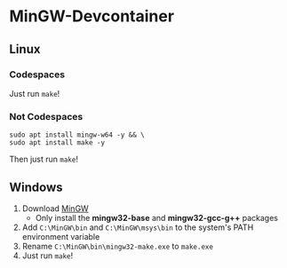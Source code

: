 # MinGW-Devcontainer
## Linux
### Codespaces
Just run `make`!
### Not Codespaces
```
sudo apt install mingw-w64 -y && \
sudo apt install make -y
```
Then just run `make`!
## Windows
1. Download [MinGW](https://osdn.net/projects/mingw/downloads/68260/mingw-get-setup.exe/)
   - Only install the **mingw32-base** and **mingw32-gcc-g++** packages
3. Add `C:\MinGW\bin` and `C:\MinGW\msys\bin` to the system's PATH environment variable
4. Rename `C:\MinGW\bin\mingw32-make.exe` to `make.exe`
5. Just run `make`!
